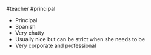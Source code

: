 #teacher #principal
- Principal
- Spanish
- Very chatty
- Usually nice but can be strict when she needs to be
- Very corporate and professional